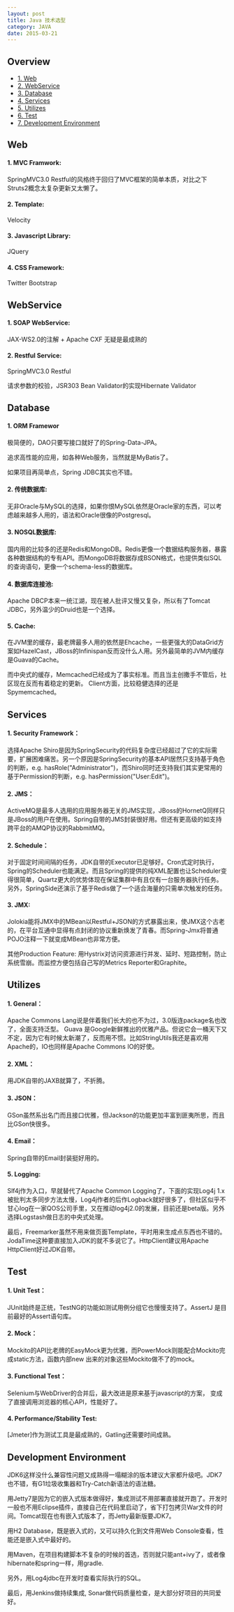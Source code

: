 ```yaml
---
layout: post
title: Java 技术选型
category: JAVA
date: 2015-03-21
---
```




## Overview


* [1. Web](#1)
* [2. WebService](#2)
* [3. Database](#3)
* [4. Services](#4)
* [5. Utilizes](#5)
* [6. Test](#6)
* [7. Development Environment](#7)


<h2 id="1">Web</h2>



####   1. MVC Framwork:

SpringMVC3.0 Restful的风格终于回归了MVC框架的简单本质，对比之下Struts2概念太复杂更新又太懒了。

####   2. Template:

Velocity

####  3. Javascript Library:
JQuery

####  4. CSS Framework:
Twitter Bootstrap

<h2 id="2">WebService</h2>


####   1. SOAP WebService:
JAX-WS2.0的注解 + Apache CXF 无疑是最成熟的

####   2. Restful Service:
SpringMVC3.0 Restful

请求参数的校验，JSR303 Bean Validator的实现Hibernate Validator


<h2 id="3">Database</h2>


####   1. ORM Framewor
极简便的，DAO只要写接口就好了的Spring-Data-JPA。

追求高性能的应用，如各种Web服务，当然就是MyBatis了。

如果项目再简单点，Spring JDBC其实也不错。

####   2. 传统数据库:
无非Oracle与MySQL的选择，如果你恨MySQL依然是Oracle家的东西，可以考虑越来越多人用的，语法和Oracle很像的Postgresql。

####   3. NOSQL数据库:
国内用的比较多的还是Redis和MongoDB。Redis更像一个数据结构服务器，暴露各种数据结构的专有API。而MongoDB将数据存成BSON格式，也提供类似SQL的查询语句，更像一个schema-less的数据库。

####   4. 数据库连接池:
Apache DBCP本来一统江湖，现在被人批评又慢又复杂，所以有了Tomcat JDBC，另外温少的Druid也是一个选择。

####   5. Cache:
在JVM里的缓存，最老牌最多人用的依然是Ehcache，一些更强大的DataGrid方案如HazelCast，JBoss的Infinispan反而没什么人用。另外最简单的JVM内缓存是Guava的Cache。

而中央式的缓存，Memcached已经成为了事实标准。而且当主创撒手不管后，社区现在反而有着稳定的更新。 Client方面，比较稳健选择的还是Spymemcached。


<h2 id="4"> Services </h2>

####   1. Security Framework： 
选择Apache Shiro是因为SpringSecurity的代码复杂度已经超过了它的实际需要，扩展困难痛苦。另一个原因是SpringSecurity的基本API居然只支持基于角色的判断，e.g. hasRole("Administrator")，而Shiro同时还支持我们其实更常用的基于Permission的判断，e.g. hasPermission("User:Edit")。

####   2. JMS： 
ActiveMQ是最多人选用的应用服务器无关的JMS实现，JBoss的HornetQ同样只是JBoss的用户在使用。Spring自带的JMS封装很好用。但还有更高级的如支持跨平台的AMQP协议的RabbmitMQ。

####   2. Schedule： 
对于固定时间间隔的任务，JDK自带的Executor已足够好。Cron式定时执行，Spring的Scheduler也能满足。而且Spring的提供的纯XML配置也让Scheduler变得很简单，Quartz更大的优势体现在保证集群中有且仅有一台服务器执行任务。另外，SpringSide还演示了基于Redis做了一个适合海量的只需单次触发的任务。

####   3. JMX: 
Jolokia能将JMX中的MBean以Restful+JSON的方式暴露出来，使JMX这个古老的，在平台互通中显得有点封闭的协议重新焕发了青春。而Spring-Jmx将普通POJO注释一下就变成MBean也非常方便。

其他Production Feature: 用Hystrix对访问资源进行并发、延时、短路控制，防止系统雪崩。而监控方便包括自己写的Metrics Reporter和Graphite。


<h2 id="5"> Utilizes </h2>


####   1. General： 
Apache Commons Lang说是伴着我们长大的也不为过，3.0版连package名也改了，全面支持泛型。 Guava 是Google新鲜推出的优雅产品。但说它会一桶天下又不定，因为它有时候太新潮了，反而用不惯。比如StringUtils我还是喜欢用Apache的，IO也同样是Apache Commons IO的好使。

####   2. XML： 
用JDK自带的JAXB就算了，不折腾。

####   3. JSON： 
GSon虽然系出名门而且接口优雅，但Jackson的功能更加丰富到匪夷所思，而且比GSon快很多。

####   4. Email： 
Spring自带的Email封装挺好用的。

####   5. Logging: 
Slf4j作为入口，早就替代了Apache Common Logging了，下面的实现Log4j 1.x 被批判太多同步方法太慢，Log4j作者的后作Logback就好很多了，但社区似乎不甘心log在一家QOS公司手里，又在推动log4j2.0的发展，目前还是beta版。另外选择Logstash做日志的中央式处理。

最后，Freemarker虽然不用来做页面Template，平时用来生成点东西也不错的。 JodaTime这种要直接加入JDK的就不多说它了。HttpClient建议用Apache HttpClient好过JDK自带。

<h2 id="6"> Test</h2>

####   1. Unit Test： 
JUnit始终是正统，TestNG的功能如测试用例分组它也慢慢支持了。AssertJ 是目前最好的Assert语句库。

####   2. Mock： 

Mockito的API比老牌的EasyMock更为优雅，而PowerMock则能配合Mockito完成static方法，函数内部new 出来的对象这些Mockito做不了的mock。

####   3. Functional Test：
Selenium与WebDriver的合并后，最大改进是原来基于javascript的方案， 变成了直接调用浏览器的核心API，性能好了。

####   4. Performance/Stability Test: 
[Jmeter]作为测试工具是最成熟的，Gatling还需要时间成熟。

<h2 id="7">Development Environment</h2>



JDK6这样没什么兼容性问题又成熟得一塌糊涂的版本建议大家都升级吧。JDK7也不错，有G1垃圾收集器和Try-Catch新语法的语法糖。

用Jetty7是因为它的嵌入式版本做得好，集成测试不用部署直接就开跑了。开发时一般也不用Eclipse插件，直接自己在代码里启动了，省下打包拷贝War文件的时间。Tomcat现在也有嵌入式版本了，而Jetty最新版要JDK7。

用H2 Database，既是嵌入式的，又可以持久化到文件用Web Console查看，性能还是嵌入式中最好的。

用Maven，在项目构建脚本不复杂的时候的首选，否则就只能ant+ivy了，或者像hibernate和spring一样，用gradle.

另外，用Log4jdbc在开发时查看实际执行的SQL。

最后，用Jenkins做持续集成, Sonar做代码质量检查，是大部分好项目的共同爱好。